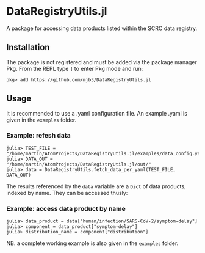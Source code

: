 # DataRegistryUtils.jl
A package for accessing data products listed within the SCRC data registry.

## Installation

The package is not registered and must be added via the package manager Pkg.
From the REPL type `]` to enter Pkg mode and run:

```
pkg> add https://github.com/mjb3/DataRegistryUtils.jl
```

## Usage

It is recommended to use a .yaml configuration file. An example .yaml is given in the `examples` folder.

### Example: refesh data

```
julia> TEST_FILE = "/home/martin/AtomProjects/DataRegistryUtils.jl/examples/data_config.yaml"
julia> DATA_OUT = "/home/martin/AtomProjects/DataRegistryUtils.jl/out/"
julia> data = DataRegistryUtils.fetch_data_per_yaml(TEST_FILE, DATA_OUT)
```

The results referenced by the `data` variable are a `Dict` of data products, indexed by name. They can be accessed thusly:

### Example: access data product by name

```
julia> data_product = data["human/infection/SARS-CoV-2/symptom-delay"]
julia> component = data_product["symptom-delay"]
julia> distribution_name = component["distribution"]
```

NB. a complete working example is also given in the `examples` folder.
